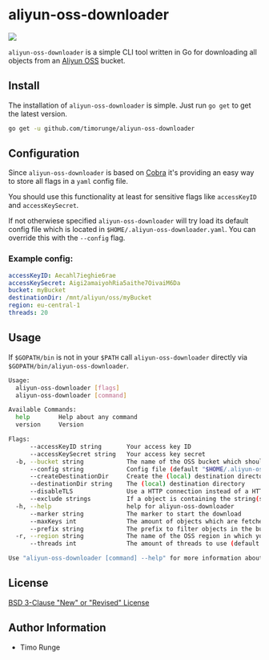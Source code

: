 # aliyun-oss-downloader

[![](https://goreportcard.com/badge/github.com/timorunge/aliyun-oss-downloader)](https://goreportcard.com/report/github.com/timorunge/aliyun-oss-downloader)

`aliyun-oss-downloader` is a simple CLI tool written in Go for downloading
all objects from an [Aliyun OSS](https://www.alibabacloud.com/product/oss)
bucket.

## Install

The installation of `aliyun-oss-downloader` is simple. Just run `go get`
to get the latest version.

```sh
go get -u github.com/timorunge/aliyun-oss-downloader
```

## Configuration

Since `aliyun-oss-downloader` is based on
[Cobra](https://github.com/spf13/cobra) it's providing an easy way to store all
flags in a `yaml` config file.

You should use this functionality at least for sensitive flags like
`accessKeyID` and `accessKeySecret`.

If not otherwiese specified `aliyun-oss-downloader` will try load its default
config file which is located in `$HOME/.aliyun-oss-downloader.yaml`. You can
override this with the `--config` flag.

### Example config:

```yaml
accessKeyID: Aecahl7ieghie6rae
accessKeySecret: Aigi2amaiyohRia5aithe7OivaiM6Da
bucket: myBucket
destinationDir: /mnt/aliyun/oss/myBucket
region: eu-central-1
threads: 20
```

## Usage

If `$GOPATH/bin` is not in your `$PATH` call `aliyun-oss-downloader`
directly via `$GOPATH/bin/aliyun-oss-downloader`.

```sh
Usage:
  aliyun-oss-downloader [flags]
  aliyun-oss-downloader [command]

Available Commands:
  help        Help about any command
  version     Version

Flags:
      --accessKeyID string       Your access key ID
      --accessKeySecret string   Your access key secret
  -b, --bucket string            The name of the OSS bucket which should be downloaded
      --config string            Config file (default "$HOME/.aliyun-oss-downloader.yaml")
      --createDestinationDir     Create the (local) destination directory if not existing
      --destinationDir string    The (local) destination directory
      --disableTLS               Use a HTTP connection instead of a HTTP over TLS (HTTPS) connection
      --exclude strings          If a object is containing the string(s) it will be excluded from the download; can be called multiple times
  -h, --help                     help for aliyun-oss-downloader
      --marker string            The marker to start the download
      --maxKeys int              The amount of objects which are fetched in a single request (default 250)
      --prefix string            The prefix to filter objects in the bucket
  -r, --region string            The name of the OSS region in which you have stored your bucket (default "eu-central-1")
      --threads int              The amount of threads to use (default 5)

Use "aliyun-oss-downloader [command] --help" for more information about a command.
```

## License

[BSD 3-Clause "New" or "Revised" License](LICENSE)

## Author Information

- Timo Runge
